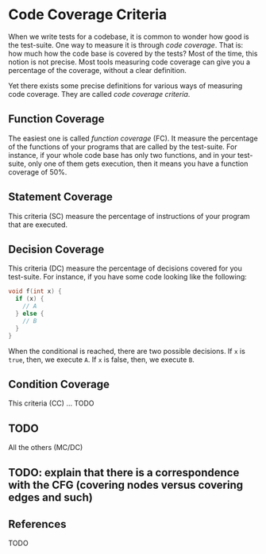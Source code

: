 # Code Coverage Criteria

When we write tests for a codebase, it is common to wonder how good is the test-suite. One way to measure it is through *code coverage*. That is: how much how the code base is covered by the tests? Most of the time, this notion is not precise. Most tools measuring code coverage can give you a percentage of the coverage, without a clear definition.

Yet there exists some precise definitions for various ways of measuring code coverage. They are called *code coverage criteria*.

## Function Coverage

The easiest one is called *function coverage* (FC). It measure the percentage of the functions of your programs that are called by the test-suite. For instance, if your whole code base has only two functions, and in your test-suite, only one of them gets execution, then it means you have a function coverage of 50%.

## Statement Coverage

This criteria (SC) measure the percentage of instructions of your program that are executed.

## Decision Coverage

This criteria (DC) measure the percentage of decisions covered for you test-suite. For instance, if you have some code looking like the following:

```c
void f(int x) {
  if (x) {
    // A
  } else {
    // B
  }
}
```

When the conditional is reached, there are two possible decisions. If `x` is `true`, then, we execute `A`. If `x` is false, then, we execute `B`.

## Condition Coverage

This criteria (CC) ... TODO

## TODO

All the others (MC/DC)

## TODO: explain that there is a correspondence with the CFG (covering nodes versus covering edges and such)

## References

TODO
